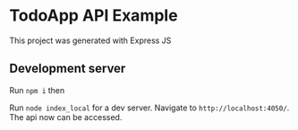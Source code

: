 # TodoApp API Example

This project was generated with Express JS

## Development server

Run `npm i` then

Run `node index_local` for a dev server. Navigate to `http://localhost:4050/`. The api now can be accessed.
